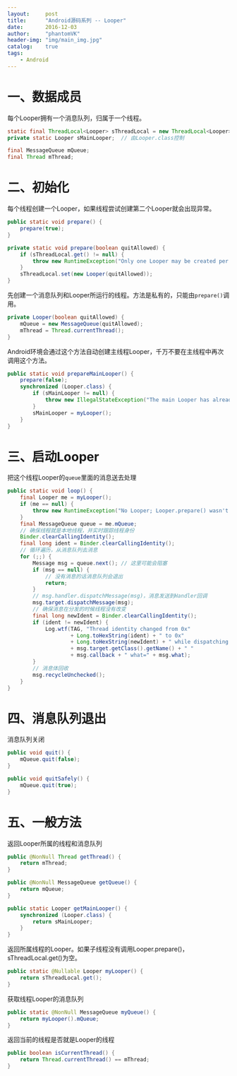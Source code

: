 ```yaml
---
layout:     post
title:      "Android源码系列 -- Looper"
date:       2016-12-03
author:     "phantomVK"
header-img: "img/main_img.jpg"
catalog:    true
tags:
    - Android
---
```


# 一、数据成员 

每个Looper拥有一个消息队列，归属于一个线程。

```java
static final ThreadLocal<Looper> sThreadLocal = new ThreadLocal<Looper>();
private static Looper sMainLooper;  // 由Looper.class控制

final MessageQueue mQueue;
final Thread mThread;
```

# 二、初始化

每个线程创建一个Looper，如果线程尝试创建第二个Looper就会出现异常。

```java
public static void prepare() {
    prepare(true);
}

private static void prepare(boolean quitAllowed) {
    if (sThreadLocal.get() != null) {
        throw new RuntimeException("Only one Looper may be created per thread");
    }
    sThreadLocal.set(new Looper(quitAllowed));
}
```

先创建一个消息队列和Looper所运行的线程。方法是私有的，只能由`prepare()`调用。

```java
private Looper(boolean quitAllowed) {
    mQueue = new MessageQueue(quitAllowed);
    mThread = Thread.currentThread();
}
```

Android环境会通过这个方法自动创建主线程Looper，千万不要在主线程中再次调用这个方法。

```java
public static void prepareMainLooper() {
    prepare(false);
    synchronized (Looper.class) {
        if (sMainLooper != null) {
            throw new IllegalStateException("The main Looper has already been prepared.");
        }
        sMainLooper = myLooper();
    }
}
```

# 三、启动Looper

把这个线程Looper的`queue`里面的消息送去处理

```java
public static void loop() {
    final Looper me = myLooper();
    if (me == null) {
        throw new RuntimeException("No Looper; Looper.prepare() wasn't called on this thread.");
    }
    final MessageQueue queue = me.mQueue;
    // 确保线程就是本地线程，并实时跟踪线程身份
    Binder.clearCallingIdentity();
    final long ident = Binder.clearCallingIdentity();
    // 循环遍历，从消息队列去消息
    for (;;) {
        Message msg = queue.next(); // 这里可能会阻塞
        if (msg == null) {
            // 没有消息的话消息队列会退出
            return;
        }
        // msg.handler.dispatchMessage(msg)，消息发送到Handler回调
        msg.target.dispatchMessage(msg);
        // 确保消息在分发的时候线程没有改变
        final long newIdent = Binder.clearCallingIdentity();
        if (ident != newIdent) {
            Log.wtf(TAG, "Thread identity changed from 0x"
                    + Long.toHexString(ident) + " to 0x"
                    + Long.toHexString(newIdent) + " while dispatching to "
                    + msg.target.getClass().getName() + " "
                    + msg.callback + " what=" + msg.what);
        }
        // 消息体回收
        msg.recycleUnchecked();
    }
}
```


# 四、消息队列退出

消息队列关闭

```java
public void quit() {
    mQueue.quit(false);
}

public void quitSafely() {
    mQueue.quit(true);
}
```


# 五、一般方法

返回Looper所属的线程和消息队列

```java
public @NonNull Thread getThread() {
    return mThread;
}

public @NonNull MessageQueue getQueue() {
    return mQueue;
}

public static Looper getMainLooper() {
    synchronized (Looper.class) {
        return sMainLooper;
    }
}
```

返回所属线程的Looper。如果子线程没有调用Looper.prepare()，sThreadLocal.get()为空。

```java
public static @Nullable Looper myLooper() {
    return sThreadLocal.get();
}
```

获取线程Looper的消息队列

```java
public static @NonNull MessageQueue myQueue() {
    return myLooper().mQueue;
}
```

返回当前的线程是否就是Looper的线程

```java
public boolean isCurrentThread() {
    return Thread.currentThread() == mThread;
}
```


